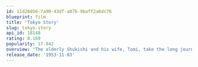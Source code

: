 ```yaml
---
id: 11d28856-7a90-43df-a07b-9baff2a6dc76
blueprint: film
title: 'Tokyo Story'
slug: tokyo-story
api_id: 18148
rating: 8.169
popularity: 17.942
overview: "The elderly Shukishi and his wife, Tomi, take the long journey from their small seaside village to visit their adult children in Tokyo. Their elder son, Koichi, a doctor, and their daughter, Shige, a hairdresser, don't have much time to spend with their aged parents, and so it falls to Noriko, the widow of their younger son who was killed in the war, to keep her in-laws company."
release_date: '1953-11-03'
---
```

